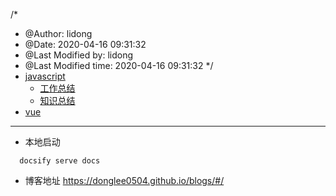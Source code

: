 /*
 * @Author: lidong 
 * @Date: 2020-04-16 09:31:32 
 * @Last Modified by:   lidong 
 * @Last Modified time: 2020-04-16 09:31:32 
 */
* [javascript](./javascript/工作总结.md)
  * [工作总结](./javascript/工作总结.md)
  * [知识总结](./javascript/知识总结.md)
* [vue](./vue/vue.md)
---
* 本地启动
```
  docsify serve docs
```
* 博客地址
<https://donglee0504.github.io/blogs/#/>